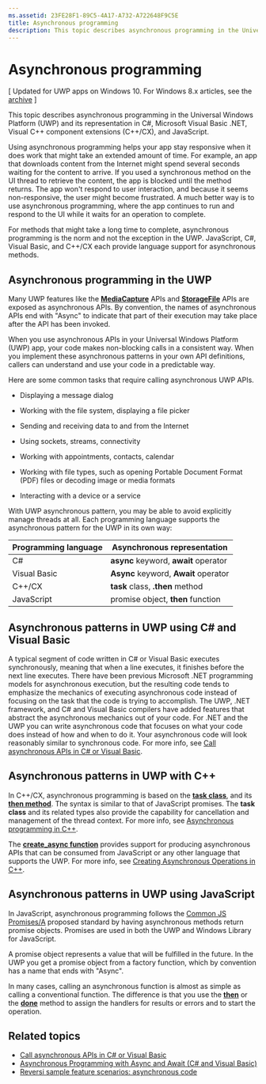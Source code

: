 ```yaml
---
ms.assetid: 23FE28F1-89C5-4A17-A732-A722648F9C5E
title: Asynchronous programming
description: This topic describes asynchronous programming in the Universal Windows Platform (UWP) and its representation in C#, Microsoft Visual Basic .NET, Visual C\+\+ component extensions (C\+\+/CX), and JavaScript.
---
```

# Asynchronous programming

\[ Updated for UWP apps on Windows 10. For Windows 8.x articles, see the [archive](http://go.microsoft.com/fwlink/p/?linkid=619132) \]


This topic describes asynchronous programming in the Universal Windows Platform (UWP) and its representation in C#, Microsoft Visual Basic .NET, Visual C++ component extensions (C++/CX), and JavaScript.

Using asynchronous programming helps your app stay responsive when it does work that might take an extended amount of time. For example, an app that downloads content from the Internet might spend several seconds waiting for the content to arrive. If you used a synchronous method on the UI thread to retrieve the content, the app is blocked until the method returns. The app won't respond to user interaction, and because it seems non-responsive, the user might become frustrated. A much better way is to use asynchronous programming, where the app continues to run and respond to the UI while it waits for an operation to complete.

For methods that might take a long time to complete, asynchronous programming is the norm and not the exception in the UWP. JavaScript, C#, Visual Basic, and C++/CX each provide language support for asynchronous methods.

## Asynchronous programming in the UWP

Many UWP features like the [**MediaCapture**](https://msdn.microsoft.com/library/windows/apps/BR241124) APIs and [**StorageFile**](https://msdn.microsoft.com/library/windows/apps/BR227171) APIs are exposed as asynchronous APIs. By convention, the names of asynchronous APIs end with "Async" to indicate that part of their execution may take place after the API has been invoked.

When you use asynchronous APIs in your Universal Windows Platform (UWP) app, your code makes non-blocking calls in a consistent way. When you implement these asynchronous patterns in your own API definitions, callers can understand and use your code in a predictable way.

Here are some common tasks that require calling asynchronous UWP APIs.

-   Displaying a message dialog

-   Working with the file system, displaying a file picker

-   Sending and receiving data to and from the Internet

-   Using sockets, streams, connectivity

-   Working with appointments, contacts, calendar

-   Working with file types, such as opening Portable Document Format (PDF) files or decoding image or media formats

-   Interacting with a device or a service

With UWP asynchronous pattern, you may be able to avoid explicitly manage threads at all. Each programming language supports the asynchronous pattern for the UWP in its own way:

| Programming language | Asynchronous representation           |
|----------------------|---------------------------------------|
| C#                  | **async** keyword, **await** operator |
| Visual Basic         | **Async** keyword, **Await** operator |
| C++/CX               | **task** class, **.then** method      |
| JavaScript           | promise object, **then** function     |

 

## Asynchronous patterns in UWP using C# and Visual Basic


A typical segment of code written in C# or Visual Basic executes synchronously, meaning that when a line executes, it finishes before the next line executes. There have been previous Microsoft .NET programming models for asynchronous execution, but the resulting code tends to emphasize the mechanics of executing asynchronous code instead of focusing on the task that the code is trying to accomplish. The UWP, .NET framework, and C# and Visual Basic compilers have added features that abstract the asynchronous mechanics out of your code. For .NET and the UWP you can write asynchronous code that focuses on what your code does instead of how and when to do it. Your asynchronous code will look reasonably similar to synchronous code. For more info, see [Call asynchronous APIs in C# or Visual Basic](call-asynchronous-apis-in-csharp-or-visual-basic.md).

## Asynchronous patterns in UWP with C++


In C++/CX, asynchronous programming is based on the [**task class**](https://msdn.microsoft.com/en-us/library/windows/apps/xaml/hh750113.aspx), and its [**then method**](https://msdn.microsoft.com/en-us/library/windows/apps/xaml/hh750044.aspx). The syntax is similar to that of JavaScript promises. The **task class** and its related types also provide the capability for cancellation and management of the thread context. For more info, see [Asynchronous programming in C++](asynchronous-programming-in-cpp-universal-windows-platform-apps.md).

The [**create\_async function**](https://msdn.microsoft.com/en-us/library/windows/apps/xaml/hh750102.aspx) provides support for producing asynchronous APIs that can be consumed from JavaScript or any other language that supports the UWP. For more info, see [Creating Asynchronous Operations in C++](https://msdn.microsoft.com/en-us/library/windows/apps/xaml/hh750082.aspx).

## Asynchronous patterns in UWP using JavaScript

In JavaScript, asynchronous programming follows the [Common JS Promises/A](http://wiki.commonjs.org/wiki/Promises/A) proposed standard by having asynchronous methods return promise objects. Promises are used in both the UWP and Windows Library for JavaScript.

A promise object represents a value that will be fulfilled in the future. In the UWP you get a promise object from a factory function, which by convention has a name that ends with "Async".

In many cases, calling an asynchronous function is almost as simple as calling a conventional function. The difference is that you use the [**then**](https://msdn.microsoft.com/library/windows/apps/BR229728) or the [**done**](https://msdn.microsoft.com/library/windows/apps/Hh701079) method to assign the handlers for results or errors and to start the operation.

## Related topics

* [Call asynchronous APIs in C# or Visual Basic](call-asynchronous-apis-in-csharp-or-visual-basic.md)
* [Asynchronous Programming with Async and Await (C# and Visual Basic)](http://msdn.microsoft.com/library/hh191443(vs.110).aspx)
* [Reversi sample feature scenarios: asynchronous code](https://msdn.microsoft.com/en-us/library/windows/apps/xaml/jj712233.aspx#async)



<!--HONumber=Mar16_HO2-->


